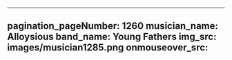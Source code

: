 ------
pagination_pageNumber: 1260
musician_name: Alloysious
band_name: Young Fathers
img_src: images/musician1285.png
onmouseover_src: 
------